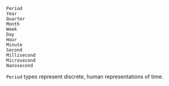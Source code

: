 ```
Period
Year
Quarter
Month
Week
Day
Hour
Minute
Second
Millisecond
Microsecond
Nanosecond
```

`Period` types represent discrete, human representations of time.
